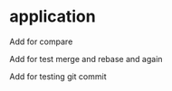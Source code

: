 # application

Add for compare

Add for test merge and rebase and again

Add for testing git commit

